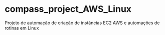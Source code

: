 # compass_project_AWS_Linux
Projeto de automação de criação de instâncias EC2 AWS e automações de rotinas em Linux
